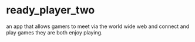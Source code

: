 # ready_player_two
an app that allows gamers to meet via the world wide web and connect and play games they are both enjoy playing.
